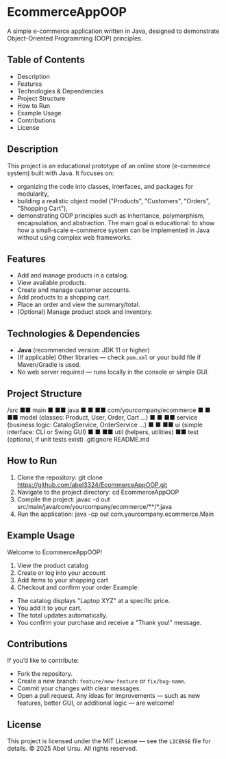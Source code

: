 # EcommerceAppOOP
A simple e-commerce application written in Java, designed to demonstrate Object-Oriented
Programming (OOP) principles.
## Table of Contents
- Description
- Features
- Technologies & Dependencies
- Project Structure
- How to Run
- Example Usage
- Contributions
- License
## Description
This project is an educational prototype of an online store (e-commerce system) built with Java.
It focuses on:
- organizing the code into classes, interfaces, and packages for modularity,
- building a realistic object model ("Products", "Customers", "Orders", "Shopping Cart"),
- demonstrating OOP principles such as inheritance, polymorphism, encapsulation, and abstraction.
The main goal is educational: to show how a small-scale e-commerce system can be implemented
in Java without using complex web frameworks.
## Features
- Add and manage products in a catalog.
- View available products.
- Create and manage customer accounts.
- Add products to a shopping cart.
- Place an order and view the summary/total.
- (Optional) Manage product stock and inventory.
## Technologies & Dependencies
- **Java** (recommended version: JDK 11 or higher)
- (If applicable) Other libraries — check `pom.xml` or your build file if Maven/Gradle is used.
- No web server required — runs locally in the console or simple GUI.
## Project Structure
/src
■■ main
■ ■■ java
■ ■ ■■ com/yourcompany/ecommerce
■ ■ ■■ model (classes: Product, User, Order, Cart …)
■ ■ ■■ service (business logic: CatalogService, OrderService …)
■ ■ ■■ ui (simple interface: CLI or Swing GUI)
■ ■ ■■ util (helpers, utilities)
■■ test (optional, if unit tests exist)
.gitignore
README.md
## How to Run
1. Clone the repository:
git clone https://github.com/abel3324/EcommerceAppOOP.git
2. Navigate to the project directory:
cd EcommerceAppOOP
3. Compile the project:
javac -d out src/main/java/com/yourcompany/ecommerce/**/*.java
4. Run the application:
java -cp out com.yourcompany.ecommerce.Main
## Example Usage
Welcome to EcommerceAppOOP!
1) View the product catalog
2) Create or log into your account
3) Add items to your shopping cart
4) Checkout and confirm your order
Example:
- The catalog displays "Laptop XYZ" at a specific price.
- You add it to your cart.
- The total updates automatically.
- You confirm your purchase and receive a "Thank you!" message.
## Contributions
If you’d like to contribute:
- Fork the repository.
- Create a new branch: `feature/new-feature` or `fix/bug-name`.
- Commit your changes with clear messages.
- Open a pull request.
Any ideas for improvements — such as new features, better GUI, or additional logic — are
welcome!
## License
This project is licensed under the MIT License — see the `LICENSE` file for details.
© 2025 Abel Ursu. All rights reserved.

